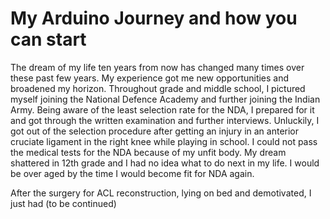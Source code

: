 # My Arduino Journey and how you can start

The dream of my life ten years from now has changed many times over these past few years. My experience got me new opportunities and broadened my horizon. Throughout grade and middle school, I pictured myself joining the National Defence Academy and further joining the Indian Army. Being aware of the least selection rate for the NDA, I prepared for it and got through the written examination and further interviews. Unluckily, I got out of the selection procedure after getting an injury in an anterior cruciate ligament in the right knee while playing in school. I could not pass the medical tests for the NDA because of my unfit body. My dream shattered in 12th grade and I had no idea what to do next in my life. I would be over aged by the time I would become fit for NDA again.

After the surgery for ACL reconstruction, lying on bed and demotivated, I just had (to be continued)
